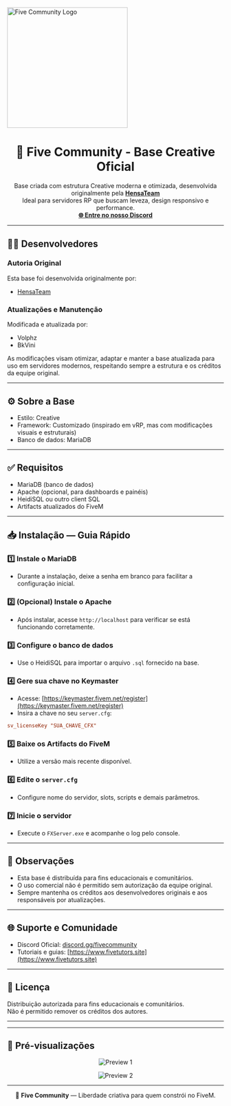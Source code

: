 # <p align="center">
  <img src="https://i.imgur.com/IVyw6XR.png" alt="Five Community Logo" width="280"/>
</p>

<h1 align="center">🎨 Five Community - Base Creative Oficial</h1>

<p align="center">
  Base criada com estrutura Creative moderna e otimizada, desenvolvida originalmente pela <a href="https://github.com/HensaTeam"><strong>HensaTeam</strong></a><br/>
  Ideal para servidores RP que buscam leveza, design responsivo e performance.<br/>
  <a href="https://discord.gg/fivecommunity"><strong>🌐 Entre no nosso Discord</strong></a>
</p>

---

## 👨‍💻 Desenvolvedores

### Autoria Original
Esta base foi desenvolvida originalmente por:

- [HensaTeam](https://github.com/HensaTeam)

### Atualizações e Manutenção
Modificada e atualizada por:

- Volphz  
- BkVini

As modificações visam otimizar, adaptar e manter a base atualizada para uso em servidores modernos, respeitando sempre a estrutura e os créditos da equipe original.

---

## ⚙️ Sobre a Base

- Estilo: Creative
- Framework: Customizado (inspirado em vRP, mas com modificações visuais e estruturais)
- Banco de dados: MariaDB



---

## ✅ Requisitos

- MariaDB (banco de dados)
- Apache (opcional, para dashboards e painéis)
- HeidiSQL ou outro client SQL
- Artifacts atualizados do FiveM

---

## 📥 Instalação — Guia Rápido

### 1️⃣ Instale o MariaDB
- Durante a instalação, deixe a senha em branco para facilitar a configuração inicial.

### 2️⃣ (Opcional) Instale o Apache
- Após instalar, acesse `http://localhost` para verificar se está funcionando corretamente.

### 3️⃣ Configure o banco de dados
- Use o HeidiSQL para importar o arquivo `.sql` fornecido na base.

### 4️⃣ Gere sua chave no Keymaster
- Acesse: [https://keymaster.fivem.net/register](https://keymaster.fivem.net/register)
- Insira a chave no seu `server.cfg`:
```cfg
sv_licenseKey "SUA_CHAVE_CFX"
```

### 5️⃣ Baixe os Artifacts do FiveM
- Utilize a versão mais recente disponível.

### 6️⃣ Edite o `server.cfg`
- Configure nome do servidor, slots, scripts e demais parâmetros.

### 7️⃣ Inicie o servidor
- Execute o `FXServer.exe` e acompanhe o log pelo console.

---

## 📢 Observações

- Esta base é distribuída para fins educacionais e comunitários.
- O uso comercial não é permitido sem autorização da equipe original.
- Sempre mantenha os créditos aos desenvolvedores originais e aos responsáveis por atualizações.

---

## 🌐 Suporte e Comunidade

- Discord Oficial: [discord.gg/fivecommunity](https://discord.gg/fivecommunity)
- Tutoriais e guias: [https://www.fivetutors.site](https://www.fivetutors.site)

---

## 📄 Licença

Distribuição autorizada para fins educacionais e comunitários.  
Não é permitido remover os créditos dos autores.

---


---

## 📸 Pré-visualizações

<p align="center">
  <img src="https://i.imgur.com/XpOMZ8A.png" alt="Preview 1" style="max-width: 100%;"/>
</p>

<p align="center">
  <img src="https://i.imgur.com/o5XLOMv.png" alt="Preview 2" style="max-width: 100%;"/>
</p>

---

<p align="center">
  🔗 <strong>Five Community</strong> — Liberdade criativa para quem constrói no FiveM.
</p>
